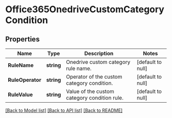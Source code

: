 # Office365OnedriveCustomCategoryCondition

## Properties
Name | Type | Description | Notes
------------ | ------------- | ------------- | -------------
**RuleName** | **string** | Onedrive custom category rule name. | [default to null]
**RuleOperator** | **string** | Operator of the custom category condition. | [default to null]
**RuleValue** | **string** | Value of the custom category condition rule. | [default to null]

[[Back to Model list]](../README.md#documentation-for-models) [[Back to API list]](../README.md#documentation-for-api-endpoints) [[Back to README]](../README.md)

